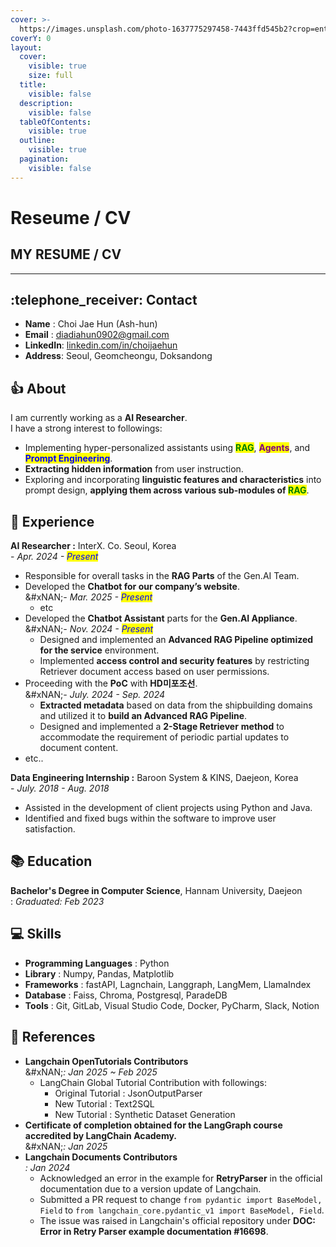 ```yaml
---
cover: >-
  https://images.unsplash.com/photo-1637775297458-7443ffd545b2?crop=entropy&cs=srgb&fm=jpg&ixid=M3wxOTcwMjR8MHwxfHNlYXJjaHwzfHxibGFja3xlbnwwfHx8fDE3MzA2MjA5NjZ8MA&ixlib=rb-4.0.3&q=85
coverY: 0
layout:
  cover:
    visible: true
    size: full
  title:
    visible: false
  description:
    visible: false
  tableOfContents:
    visible: true
  outline:
    visible: true
  pagination:
    visible: false
---
```


# Reseume / CV

## MY RESUME / CV

***

## :telephone\_receiver:  **Contact**&#x20;

* **Name** : Choi Jae Hun (Ash-hun)
* **Email** : diadiahun0902@gmail.com
* **LinkedIn**: [linkedin.com/in/choijaehun](https://www.linkedin.com/in/choijaehun)
* **Address**: Seoul, Geomcheongu, Doksandong

## :thumbsup: About&#x20;

I am currently working as a **AI Researcher**. \
I have a strong interest to followings:&#x20;

* Implementing hyper-personalized assistants using <mark style="color:green;">**RAG**</mark>, <mark style="color:purple;">**Agents**</mark>, and <mark style="color:blue;">**Prompt Engineering**</mark>.
* **Extracting hidden information** from user instruction.
* Exploring and incorporating **linguistic features and characteristics** into prompt design, **applying them across various sub-modules of&#x20;**<mark style="color:green;">**RAG**</mark>.

## :necktie: Experience &#x20;

**AI Researcher :** InterX. Co. Seoul, Korea\
\- _Apr. 2024 - <mark style="color:blue;">Present</mark>_

* Responsible for overall tasks in the **RAG Parts** of the Gen.AI Team.
* Developed the **Chatbot for our company’s website**.\
  &#xNAN;_- Mar. 2025 - <mark style="color:blue;">Present</mark>_
  * etc
* Developed the **Chatbot Assistant** parts for the **Gen.AI Appliance**.\
  &#xNAN;_- Nov. 2024 - <mark style="color:blue;">Present</mark>_
  * Designed and implemented an **Advanced RAG Pipeline optimized for the service** environment.
  * Implemented **access control and security features** by restricting Retriever document access based on user permissions.
* Proceeding with the **PoC** with **HD미포조선**.\
  &#xNAN;_- July. 2024 - Sep. 2024_
  * **Extracted metadata** based on data from the shipbuilding domains and utilized it to **build an Advanced RAG Pipeline**.
  * Designed and implemented a **2-Stage Retriever** **method** to accommodate the requirement of periodic partial updates to document content.
* etc..

**Data Engineering Internship :** Baroon System & KINS, Daejeon, Korea\
&#x20; \- _July. 2018 - Aug. 2018_

* Assisted in the development of client projects using Python and Java.
* Identified and fixed bugs within the software to improve user satisfaction.

## :books: Education&#x20;

**Bachelor's Degree in Computer Science**, Hannam University, Daejeon\
: _Graduated: Feb 2023_

## :computer: Skills&#x20;

* **Programming Languages** : Python
* **Library** : Numpy, Pandas, Matplotlib
* **Frameworks** : fastAPI, Lagnchain, Langgraph, LangMem, LlamaIndex
* **Database** : Faiss, Chroma, Postgresql, ParadeDB
* **Tools** : Git, GitLab, Visual Studio Code, Docker, PyCharm, Slack, Notion

## :newspaper: References&#x20;

* **Langchain OpenTutorials Contributors**\
  &#xNAN;_: Jan 2025 \~ Feb 2025_
  * LangChain Global Tutorial Contribution with followings:
    * Original Tutorial : JsonOutputParser
    * New Tutorial : Text2SQL
    * New Tutorial : Synthetic Dataset Generation
* **Certificate of completion obtained for the LangGraph course accredited by LangChain Academy.**\
  &#xNAN;_: Jan 2025_
* **Langchain Documents Contributors**\
  &#x20;_: Jan 2024_
  * Acknowledged an error in the example for **RetryParser** in the official documentation due to a version update of Langchain.
  * Submitted a PR request to change `from pydantic import BaseModel, Field` to `from langchain_core.pydantic_v1 import BaseModel, Field`.
  * The issue was raised in Langchain's official repository under **DOC: Error in Retry Parser example documentation #16698**.

